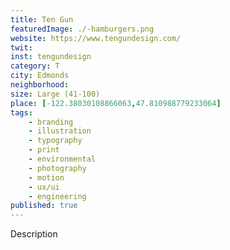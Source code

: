 ```yaml
---
title: Ten Gun
featuredImage: ./-hamburgers.png
website: https://www.tengundesign.com/
twit: 
inst: tengundesign
category: T
city: Edmonds
neighborhood:
size: Large (41-100)
place: [-122.38030108866063,47.810988779233064]
tags:
    - branding
    - illustration
    - typography
    - print
    - environmental
    - photography
    - motion
    - ux/ui
    - engineering
published: true
---
```


Description
